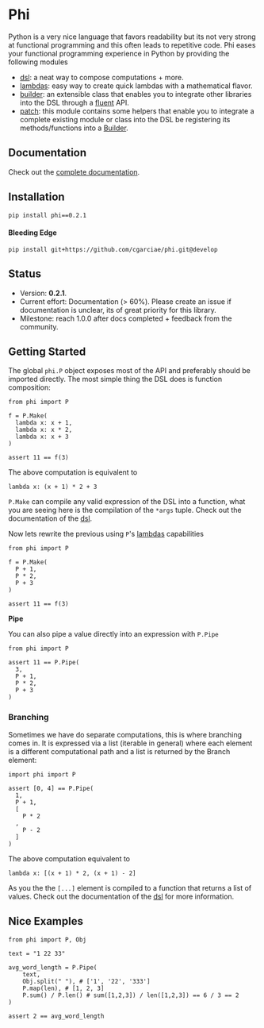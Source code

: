 # Phi
Python is a very nice language that favors readability but its not very strong at functional programming and this often leads to repetitive code. Phi eases your functional programming experience in Python by providing the following modules

* [dsl](https://cgarciae.github.io/phi/dsl.m.html): a neat way to compose computations + more.
* [lambdas](https://cgarciae.github.io/phi/lambdas.m.html): easy way to create quick lambdas with a mathematical flavor.
* [builder](https://cgarciae.github.io/phi/builder.m.html): an extensible class that enables you to integrate other libraries into the DSL through a [fluent](https://en.wikipedia.org/wiki/Fluent_interface) API.
* [patch](https://cgarciae.github.io/phi/patch.m.html): this module contains some helpers that enable you to integrate a complete existing module or class into the DSL be registering its methods/functions into a [Builder](https://cgarciae.github.io/phi/builder.m.html#phi.builder.Builder).

## Documentation
Check out the [complete documentation](https://cgarciae.github.io/phi/index.m.html).

## Installation

    pip install phi==0.2.1


#### Bleeding Edge

    pip install git+https://github.com/cgarciae/phi.git@develop

## Status
* Version: **0.2.1**.
* Current effort: Documentation (> 60%). Please create an issue if documentation is unclear, its of great priority for this library.
* Milestone: reach 1.0.0 after docs completed + feedback from the community.


## Getting Started
The global `phi.P` object exposes most of the API and preferably should be imported directly. The most simple thing the DSL does is function composition:

    
    from phi import P
    
    f = P.Make(
      lambda x: x + 1,
      lambda x: x * 2,
      lambda x: x + 3
    )
    
    assert 11 == f(3)


The above computation is equivalent to

    
    lambda x: (x + 1) * 2 + 3


`P.Make` can compile any valid expression of the DSL into a function, what you are seeing here is the compilation of the `*args` tuple. Check out the documentation of the [dsl](https://cgarciae.github.io/phi/dsl.m.html).

Now lets rewrite the previous using `P`'s [lambdas](https://cgarciae.github.io/phi/lambdas.m.html) capabilities

    
    from phi import P
    
    f = P.Make(
      P + 1,
      P * 2,
      P + 3
    )
    
    assert 11 == f(3)


**Pipe**

You can also pipe a value directly into an expression with `P.Pipe`

    
    from phi import P
    
    assert 11 == P.Pipe(
      3,
      P + 1,
      P * 2,
      P + 3
    )


### Branching
Sometimes we have do separate computations, this is where branching comes in. It is expressed via a list (iterable in general) where each element is a different computational path and a list is returned by the Branch element:

    
    import phi import P
    
    assert [0, 4] == P.Pipe(
      1,
      P + 1,
      [
        P * 2
      ,
        P - 2
      ]
    )


The above computation equivalent to

    
    lambda x: [(x + 1) * 2, (x + 1) - 2]


As you the the `[...]` element is compiled to a function that returns a list of values. Check out the documentation of the [dsl](https://cgarciae.github.io/phi/dsl.m.html) for more information.

## Nice Examples

    
    from phi import P, Obj
    
    text = "1 22 33"
    
    avg_word_length = P.Pipe(
        text,
        Obj.split(" "), # ['1', '22', '333']
        P.map(len), # [1, 2, 3]
        P.sum() / P.len() # sum([1,2,3]) / len([1,2,3]) == 6 / 3 == 2
    )
    
    assert 2 == avg_word_length

